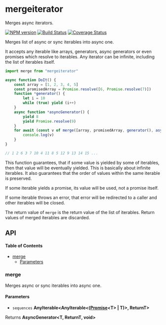 # mergeiterator

Merges async iterators.

[![NPM version](https://img.shields.io/npm/v/mergeiterator.svg?style=flat-square)](https://npmjs.org/package/mergeiterator)
[![Build Status](https://img.shields.io/travis/vadzim/mergeiterator/master.svg?style=flat-square)](https://travis-ci.org/vadzim/mergeiterator)
[![Coverage Status](https://img.shields.io/codecov/c/github/vadzim/mergeiterator/master.svg?style=flat-square)](https://codecov.io/gh/vadzim/mergeiterator/branch/master)

Merges list of async or sync iterables into async one.

It accepts any iterable like arrays, generators, async generators or even promises which resolve to iterables.
Any iterator can be infinite, including the list of iterables itself.

```javascript
import merge from "mergeiterator"

async function DoIt() {
	const array = [1, 2, 3, 4, 5]
	const promisedArray = Promise.resolve([6, Promise.resolve(7)])
	function *generator() {
		let i = 10
		while (true) yield (i++)
	}
	async function *asyncGenerator() {
		yield 8
		yield Promise.resolve(9)
	}
	for await (const v of merge([array, promisedArray, generator(), asyncGenerator()])) {
		console.log(v)
	}
}

// 1 2 6 3 7 10 4 11 8 5 12 9 13 14 15 ...
```

This function guarantees, that if some value is yielded by some of iterables, then that value will be eventually yielded. This is basically about infinite iterables.
It also guarantees that the order of values within the same iterable is preserved.

If some iterable yields a promise, its value will be used, not a promise itself.

If some iterable throws an error, that error will be redirected to a caller and other iterables will be closed.

The return value of `merge` is the return value of the list of iterables. Return values of merged iterables are discarded.

## API

<!-- Generated by documentation.js. Update this documentation by updating the source code. -->

#### Table of Contents

-   [merge](#merge)
    -   [Parameters](#parameters)

### merge

Merges async or sync iterables into async one.

#### Parameters

-   `sequences` **AnyIterable&lt;AnyIterable&lt;([Promise](https://developer.mozilla.org/docs/Web/JavaScript/Reference/Global_Objects/Promise)&lt;T> | T)>, ReturnT>** 

Returns **AsyncGenerator&lt;T, ReturnT, void>** 
